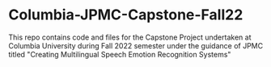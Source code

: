 # Columbia-JPMC-Capstone-Fall22
This repo contains code and files for the Capstone Project undertaken at Columbia University during Fall 2022 semester
under the guidance of JPMC titled "Creating Multilingual Speech Emotion Recognition Systems"
